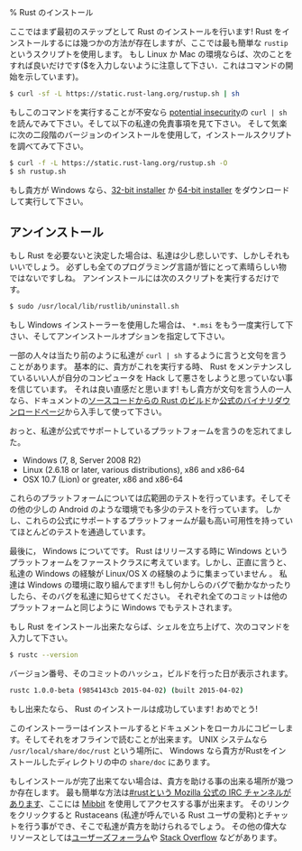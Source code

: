 % Rust のインストール

ここではまず最初のステップとして Rust のインストールを行います!
 Rust をインストールするには幾つかの方法が存在しますが、ここでは最も簡単な `rustip` というスクリプトを使用します。
もし Linux か Mac の環境ならば、次のことをすれば良いだけです($を入力しないように注意して下さい．これはコマンドの開始を示しています)。

```bash
$ curl -sf -L https://static.rust-lang.org/rustup.sh | sh
```

もしこのコマンドを実行することが不安なら [potential insecurity][insecurity]の `curl
| sh` を読んでみて下さい。そして以下の私達の免責事項を見て下さい。
そして気楽に次の二段階のバージョンのインストールを使用して，インストールスクリプトを調べてみて下さい。

```bash
$ curl -f -L https://static.rust-lang.org/rustup.sh -O
$ sh rustup.sh
```

[insecurity]: http://curlpipesh.tumblr.com

もし貴方が Windows なら、[32-bit installer][win32] か [64-bit installer][win64] をダウンロードして実行して下さい。

[win32]: https://static.rust-lang.org/dist/rust-1.0.0-beta-i686-pc-windows-gnu.msi
[win64]: https://static.rust-lang.org/dist/rust-1.0.0-beta-x86_64-pc-windows-gnu.msi

## アンインストール

もし Rust を必要ないと決定した場合は、私達は少し悲しいです、しかしそれもいいでしょう。
必ずしも全てのプログラミング言語が皆にとって素晴らしい物ではないですしね。
アンインストールには次のスクリプトを実行するだけです。

```bash
$ sudo /usr/local/lib/rustlib/uninstall.sh
```

もし Windows インストーラーを使用した場合は、 `*.msi` をもう一度実行して下さい、そしてアンインストールオプションを指定して下さい。

一部の人々は当たり前のように私達が `curl | sh` するように言うと文句を言うことがあります。
基本的に、貴方がこれを実行する時、 Rust をメンテナンスしているいい人が自分のコンピュータを Hack して悪さをしようと思っていない事を信じています。
それは良い直感だと思います!
もし貴方が文句を言う人の一人なら、ドキュメントの[ソースコードからの Rust のビルド][from source]か[公式のバイナリダウンロードページ][install page]から入手して使って下さい。

[from source]: https://github.com/rust-lang/rust#building-from-source
[install page]: http://www.rust-lang.org/install.html

おっと、私達が公式でサポートしているプラットフォームを言うのを忘れてました。

* Windows (7, 8, Server 2008 R2)
* Linux (2.6.18 or later, various distributions), x86 and x86-64
* OSX 10.7 (Lion) or greater, x86 and x86-64

これらのプラットフォームについては広範囲のテストを行っています。そしてその他の少しの Android のような環境でも多少のテストを行っています。
しかし、これらの公式にサポートするプラットフォームが最も高い可用性を持っていてほとんどのテストを通過しています。

最後に， Windows についてです。 Rust はリリースする時に Windows というプラットフォームをファーストクラスに考えています。しかし、正直に言うと、私達の Windows の経験が Linux/OS X の経験のように集まっていません 。
私達は Windows の環境に取り組んでます!!
もし何かしらのバグで動かなかったりしたら、そのバグを私達に知らせてください。
それぞれ全てのコミットは他のプラットフォームと同じように Windows でもテストされます。

もし Rust をインストール出来たならば、シェルを立ち上げて、次のコマンドを入力して下さい。

```bash
$ rustc --version
```

バージョン番号、そのコミットのハッシュ，ビルドを行った日が表示されます。

```bash
rustc 1.0.0-beta (9854143cb 2015-04-02) (built 2015-04-02)
```

もし出来たなら、 Rust のインストールは成功しています! おめでとう!

このインストーラーはインストールするとドキュメントをローカルにコピーします。そしてそれをオフラインで読むことが出来ます。
 UNIX システムなら `/usr/local/share/doc/rust` という場所に、
 Windows なら貴方がRustをインストールしたディレクトリの中の `share/doc` にあります。

もしインストールが完了出来てない場合は、貴方を助ける事の出来る場所が幾つか存在します。
最も簡単な方法は[#rustという Mozilla 公式の IRC チャンネルがあります][irc]、ここには [Mibbit][mibbit] を使用してアクセスする事が出来ます。
そのリンクをクリックすると Rustaceans (私達が呼んでいる Rust ユーザの愛称)とチャットを行う事ができ、そこで私達が貴方を助けられるでしょう。
その他の偉大なリソースとしては[ユーザーズフォーラム][users]や [Stack Overflow][stackoverflow] などがあります。


[irc]: irc://irc.mozilla.org/#rust
[mibbit]: http://chat.mibbit.com/?server=irc.mozilla.org&channel=%23rust
[users]: http://users.rust-lang.org/ 
[stackoverflow]: http://stackoverflow.com/questions/tagged/rust
